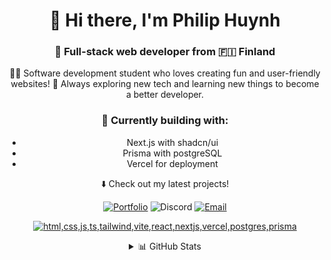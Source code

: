<div align="center">

# 👋 Hi there, I'm Philip Huynh

### 🦊 Full-stack web developer from 🇫🇮 Finland

</div>

<div align="center">

👨‍💻 Software development student who loves creating fun and user-friendly websites! 🚀 Always exploring new tech and learning new things to become a better developer.

### 🔨 Currently building with:

- Next.js with shadcn/ui
- Prisma with postgreSQL
- Vercel for deployment

⬇️ Check out my latest projects!

</div>

<div align="center">

[![Portfolio](https://img.shields.io/badge/Portfolio-000000?style=for-the-badge&logo=firefox)](https://wolfey.uk/)
![Discord](https://img.shields.io/badge/woolfey-7289DA?style=for-the-badge&logo=Discord&logoColor=white)
[![Email](https://img.shields.io/badge/Email-D44638?style=for-the-badge&logo=gmail&logoColor=white)](mailto:wolfey.bus@gmail.com)

</div>

<div align="center">

[![html,css,js,ts,tailwind,vite,react,nextjs,vercel,postgres,prisma](https://skillicons.dev/icons?i=html,css,js,ts,tailwind,vite,react,nextjs,vercel,postgres,prisma&perline=6)](https://skillicons.dev)

</div>

<div align="center">

<details>
<summary>📊 GitHub Stats</summary>
<table>
<tr>
<td>

![WoIfey's Stats](https://github-readme-stats.vercel.app/api?username=WoIfey&theme=slateorange&show_icons=true&hide_border=true&count_private=true)

</td>
<td>

![WoIfey's Streak](https://github-readme-streak-stats.herokuapp.com/?user=WoIfey&theme=slateorange&hide_border=true)

</td>
</tr>
</table>
<table>
<tr>
<td>

![WoIfey's Top Languages](https://github-readme-stats.vercel.app/api/top-langs/?username=WoIfey&theme=slateorange&show_icons=true&hide_border=true&layout=compact)

</td>
<td>
<img src="https://widgetbite.com/stats/WoIfey" alt="Visitors" />
</td>
</tr>
</table>
</details>

</div>
